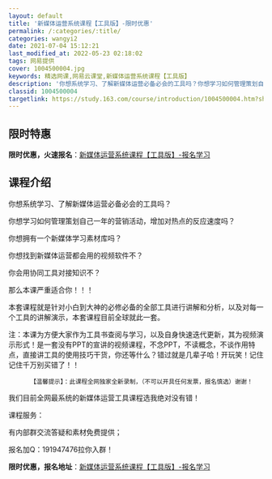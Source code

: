 ```yaml
---
layout: default
title: '新媒体运营系统课程【工具版】-限时优惠'
permalink: /:categories/:title/
categories: wangyi2
date: 2021-07-04 15:12:21
last_modified_at: 2022-05-23 02:18:02
tags: 网易提供
cover: 1004500004.jpg
keywords: 精选网课,网易云课堂,新媒体运营系统课程【工具版】
description: '你想系统学习、了解新媒体运营必备必会的工具吗？你想学习如何管理策划自己一年的营销活动，增加对热点的反应速度吗？你想拥有一'
classid: 1004500004
targetlink: https://study.163.com/course/introduction/1004500004.htm?share=1&shareId=1025206652&utm_campaign=share&utm_medium=iphoneShare&utm_source=&utm_u=1025206652
---
```


## 限时特惠

**限时优惠，火速报名**：[新媒体运营系统课程【工具版】-报名学习](https://study.163.com/course/introduction/1004500004.htm?share=1&shareId=1025206652&utm_campaign=share&utm_medium=iphoneShare&utm_source=&utm_u=1025206652)

## 课程介绍

你想系统学习、了解新媒体运营必备必会的工具吗？

你想学习如何管理策划自己一年的营销活动，增加对热点的反应速度吗？

你想拥有一个新媒体学习素材库吗？

你想找到新媒体运营都会用的视频软件不？

你会用协同工具对接知识不？

那么本课严重适合你！！！



本套课程就是针对小白到大神的必修必备的全部工具进行讲解和分析，以及对每一个工具的讲解演示，本套课程目前全球就此一套。



注：本课为方便大家作为工具书查阅与学习，以及自身快速迭代更新，其为视频演示形式！是一套没有PPT的宣讲的视频课程，不念PPT，不读概念，不谈作用特点，直接讲工具的使用技巧干货，你还等什么？错过就是几辈子哈！开玩笑！记住记住千万别买错了！！

          【温馨提示】：此课程全网独家全新录制，（不可以开具任何发票，报名慎选）谢谢！

我们目前全网最系统的新媒体运营工具课程选我绝对没有错！

课程服务：

有内部群交流答疑和素材免费提供；

报名加Q：191947476拉你入群！

**限时优惠，报名地址**：[新媒体运营系统课程【工具版】-报名学习](https://study.163.com/course/introduction/1004500004.htm?share=1&shareId=1025206652&utm_campaign=share&utm_medium=iphoneShare&utm_source=&utm_u=1025206652)

